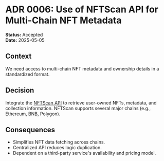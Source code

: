 # ADR 0006: Use of NFTScan API for Multi-Chain NFT Metadata

**Status:** Accepted  
**Date:** 2025-05-05  

## Context  
We need access to multi-chain NFT metadata and ownership details in a standardized format.

## Decision  
Integrate the [NFTScan API](https://docs.nftscan.com/) to retrieve user-owned NFTs, metadata, and collection information. NFTScan supports several major chains (e.g., Ethereum, BNB, Polygon).

## Consequences  
- Simplifies NFT data fetching across chains.
- Centralized API reduces logic duplication.
- Dependent on a third-party service's availability and pricing model.
